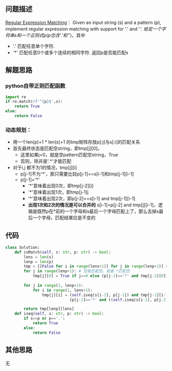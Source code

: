 ## 问题描述
[Regular Expression Matching](https://leetcode.com/problems/regular-expression-matching/ )：
Given an input string (s) and a pattern (p), implement regular expression matching with support for '.' and '*'.
给定一个字符串s和一个正则式p(p包含'.'和'*')，其中
- '.' 匹配任意单个字符.
- '*' 匹配任意0个或多个连续的相同字符.
返回p是否能匹配s

## 解题思路
### python自带正则匹配函数
```python
import re
if re.match(rf'^{p}$',s):
    return True
else:
    return False
```
### 动态规划：
- 用一个len(p)+1 * len(s)+1 的tmp矩阵存放p[:j]与s[:i]的匹配关系
- 首先最终状态是匹配空string，即tmp[j][0]。
  - 这里如果j=0，就是空pattern匹配空string，True
  - 否则，除非是'.*'才能匹配
- 对于i,j 都不为1的情况，tmp[j][i]
  - p[j-1]不为'*'，那只需要比较p[j-1]==s[i-1]和tmp[j-1][i-1]
  - p[j-1]='*'
    - '*'意味着出现0次，即tmp[j-2][i]
    - '*'意味着出现1次，即tmp[j-1][i](说明p[j-2]应=s[i-1]，那么结果应和tmp[j][i-1]一样)
    - '*'意味着出现2次，即p[j-2]==s[i-1] and tmp[j-1][i-1]
    - **出现1次和2次的情况是可以合并的** s[i-1]=p[j-2] and tmp[j][i-1]，逻辑是既然p在*前的一个字母和s最后一个字母匹配上了，那么去掉s最后一个字母，匹配结果应是不变的

## 代码
```python
class Solution:
    def isMatch(self, s: str, p: str) -> bool:
        lens = len(s)
        lenp = len(p)
        tmp = [[False for i in range(lens+1)] for j in range(lenp+1)] # tmp[i][j]表示s[:i]与p[:j]的匹配关系
        for j in range(lenp+1): # 空能匹配空，或者.*匹配空
            tmp[j][0] = True if j==0 else (p[j-1]=='*' and tmp[j-2][0])
          
        for j in range(1, lenp+1):
            for i in range(1, lens+1):
                tmp[j][i] = (self.iseq(s[i-1], p[j-1]) and tmp[j-1][i-1]) or \
                            (p[j-1]=='*' and ((self.iseq(s[i-1], p[j-2]) and tmp[j][i-1]) or tmp[j-2][i]))

        return tmp[lenp][lens]
    def iseq(self, s: str, p: str) -> bool:
        if s==p or p=='.':
            return True
        else:
            return False
```
## 其他思路
无
